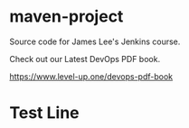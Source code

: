 # maven-project
Source code for James Lee's Jenkins course.

Check out our Latest DevOps PDF book.

https://www.level-up.one/devops-pdf-book

# Test Line 
